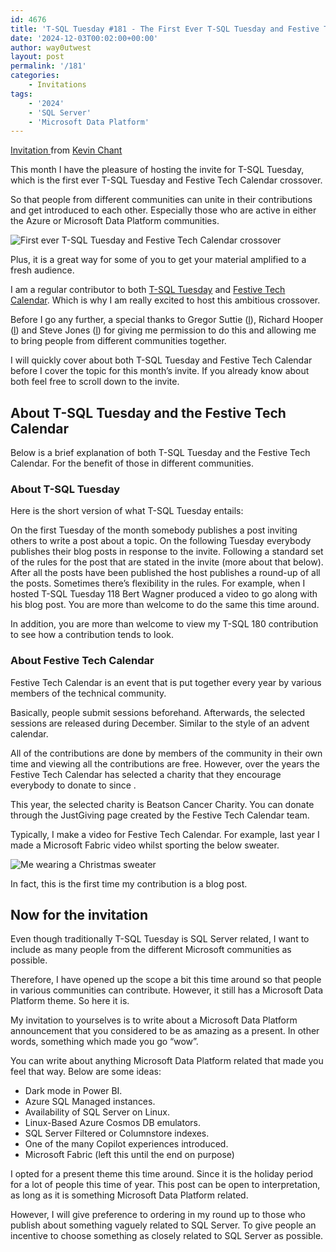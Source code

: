 ```yaml
---
id: 4676
title: 'T-SQL Tuesday #181 - The First Ever T-SQL Tuesday and Festive Tech Calendar Crossover'
date: '2024-12-03T00:02:00+00:00'
author: way0utwest
layout: post
permalink: '/181'
categories:
    - Invitations
tags:
    - '2024'
    - 'SQL Server'
    - 'Microsoft Data Platform'
---
```


[Invitation ](https://www.kevinrchant.com/2024/12/03/t-sql-tuesday-181-first-ever-t-sql-tuesday-and-festive-tech-calendar-crossover/) from [Kevin Chant](https://www.kevinrchant.com/)

This month I have the pleasure of hosting the invite for T-SQL Tuesday, which is the first ever T-SQL Tuesday and Festive Tech Calendar crossover.

So that people from different communities can unite in their contributions and get introduced to each other. Especially those who are active in either the Azure or Microsoft Data Platform communities.

![First ever T-SQL Tuesday and Festive Tech Calendar crossover](https://i0.wp.com/www.kevinrchant.com/wp-content/uploads/2024/12/First-ever-T-SQL-Tuesday-and-Festive-Tech-Calendar-crossover-4.jpg?resize=1024%2C576&ssl=1)

Plus, it is a great way for some of you to get your material amplified to a fresh audience.

I am a regular contributor to both [T-SQL Tuesday](https://tsqltuesday.com/about/) and [Festive Tech Calendar](https://festivetechcalendar.com/). Which is why I am really excited to host this ambitious crossover.

Before I go any further, a special thanks to Gregor Suttie ([l](https://www.linkedin.com/in/gregorsuttie/)), Richard Hooper ([l](https://www.linkedin.com/in/%E2%98%81-richard-hooper/)) and Steve Jones ([l](https://www.linkedin.com/in/way0utwest/)) for giving me permission to do this and allowing me to bring people from different communities together.

I will quickly cover about both T-SQL Tuesday and Festive Tech Calendar before I cover the topic for this month’s invite. If you already know about both feel free to scroll down to the invite.

## About T-SQL Tuesday and the Festive Tech Calendar
Below is a brief explanation of both T-SQL Tuesday and the Festive Tech Calendar. For the benefit of those in different communities.

### About T-SQL Tuesday
Here is the short version of what T-SQL Tuesday entails:

On the first Tuesday of the month somebody publishes a post inviting others to write a post about a topic.
On the following Tuesday everybody publishes their blog posts in response to the invite. Following a standard set of the rules for the post that are stated in the invite (more about that below).
After all the posts have been published the host publishes a round-up of all the posts.
Sometimes there’s flexibility in the rules. For example, when I hosted T-SQL Tuesday 118 Bert Wagner produced a video to go along with his blog post. You are more than welcome to do the same this time around.

In addition, you are more than welcome to view my T-SQL 180 contribution to see how a contribution tends to look.

### About Festive Tech Calendar
Festive Tech Calendar is an event that is put together every year by various members of the technical community.

Basically, people submit sessions beforehand. Afterwards, the selected sessions are released during December. Similar to the style of an advent calendar.

All of the contributions are done by members of the community in their own time and viewing all the contributions are free. However, over the years the Festive Tech Calendar has selected a charity that they encourage everybody to donate to since .

This year, the selected charity is Beatson Cancer Charity. You can donate through the JustGiving page created by the Festive Tech Calendar team.

Typically, I make a video for Festive Tech Calendar. For example, last year I made a Microsoft Fabric video whilst sporting the below sweater.

![Me wearing a Christmas sweater](https://i0.wp.com/www.kevinrchant.com/wp-content/uploads/2023/12/Sweater.jpg?w=868&ssl=1)

In fact, this is the first time my contribution is a blog post.

## Now for the invitation
Even though traditionally T-SQL Tuesday is SQL Server related, I want to include as many people from the different Microsoft communities as possible.

Therefore, I have opened up the scope a bit this time around so that people in various communities can contribute. However, it still has a Microsoft Data Platform theme. So here it is.

My invitation to yourselves is to write about a Microsoft Data Platform announcement that you considered to be as amazing as a present. In other words, something which made you go “wow”.

You can write about anything Microsoft Data Platform related that made you feel that way. Below are some ideas:

- Dark mode in Power BI.
- Azure SQL Managed instances.
- Availability of SQL Server on Linux.
- Linux-Based Azure Cosmos DB emulators.
- SQL Server Filtered or Columnstore indexes.
- One of the many Copilot experiences introduced.
- Microsoft Fabric (left this until the end on purpose)

I opted for a present theme this time around. Since it is the holiday period for a lot of people this time of year. This post can be open to interpretation, as long as it is something Microsoft Data Platform related.

However, I will give preference to ordering in my round up to those who publish about something vaguely related to SQL Server. To give people an incentive to choose something as closely related to SQL Server as possible.